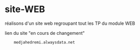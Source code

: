 # site-WEB
réalisons d'un site web regroupant tout les TP du module WEB


lien du site "en cours de changement" 


        medjahedremi.alwaysdata.net
